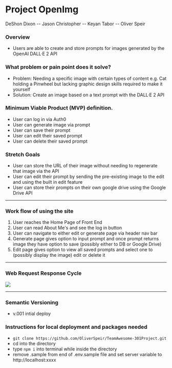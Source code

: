 # Project OpenImg
DeShon Dixon -- Jason Christopher -- Keyan Tabor -- Oliver Speir
### Overview
- Users are able to create and store prompts for images generated by the OpenAI DALL·E 2 API

### What problem or pain point does it solve? 
- Problem: Needing a specific image with certain types of content e.g. Cat holding a Pinwheel but lacking graphic design skills required to make it yourself
- Solution: Create an image based on a text prompt with the DALL·E 2 API

### Minimum Viable Product (MVP) definition. 

- User can log in via Auth0
- User can generate image via prompt
- User can save their prompt
- User can edit their saved prompt 
- User can delete their saved prompt

### Stretch Goals
- User can store the URL of their image without needing to regenerate that image via the API
- User can edit their prompt by sending the pre-existing image to the edit and using the built in edit feature
- User can store their prompts on their own google drive using the Google Drive API

----------------------------------------------------------------------------------------------------------------------------

### Work flow of using the site

1. User reaches the Home Page of Front End
2. User can read About Me's and see the log in button 
3. User can navigate to either edit or generate page via header nav bar
2. Generate page gives option to input prompt and once prompt returns image they have option to save (possibly either to DB or Google Drive)
3. Edit page gives option to view all saved prompts and select one to (possibly display the image) edit or delete it

----------------------------------------------------------------------------------------------------------------------------

### Web Request Response Cycle
<img src ="https://i.imgur.com/5fFizHI.png" />

----------------------------------------------------------------------------------------------------------------------------

### Semantic Versioning
- v.001 intial deploy
### Instructions for local deployment and packages needed
- `git clone https://github.com/OliverSpeir/TeamAwesome-301Project.git`
- cd into the directory
- type `npm i` into terminal while inside the directory
- remove .sample from end of .env.sample file and set server variable to http://localhost:xxxx
